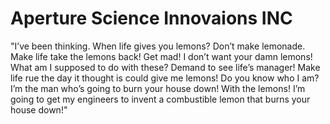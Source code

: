 # Aperture Science Innovaions INC

"I’ve been thinking. When life gives you lemons? Don’t make lemonade. Make life take the lemons back! Get mad! I don’t want your damn lemons! What am I supposed to do with these? Demand to see life’s manager! Make life rue the day it thought is could give me lemons! Do you know who I am? I’m the man who’s going to burn your house down! With the lemons! I’m going to get my engineers to invent a combustible lemon that burns your house down!"
